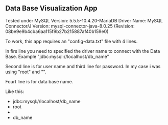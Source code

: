 ## Data Base Visualization App
Tested under MySQL
Version: 5.5.5-10.4.20-MariaDB
Driver Name: MySQL Connector/J
Version: mysql-connector-java-8.0.25 (Revision: 08be9e9b4cba6aa115f9b27b215887af40b159e0)

To work, this app requires an "config-data.txt" file with 4 lines.

In firs line you need to specified the driver name to connect with the Data Base. Example "jdbc:mysql://localhost/db_name"

Second line is for user name and third line for password. In my case i was using "root" and "".

Fourt line is for data base name.

Like this:

 - jdbc:mysql://localhost/db_name
 - root
- 
- db_name
